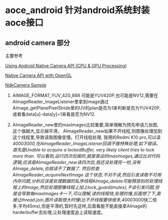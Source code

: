 # aoce_android 针对android系统封装aoce接口

## android camera 部分

主要参考

[Using Android Native Camera API (CPU & GPU Processing)](https://www.sisik.eu/blog/android/ndk/camera)

[Native Camera API with OpenGL](https://github.com/sixo/native-camera/blob/master/app/src/main/cpp/native-lib.cpp)

[NdkCamera Sample](https://github.com/android/ndk-samples/tree/master/camera)

1. AIMAGE_FORMAT_YUV_420_888 可能是YUV420P,也可能是NV12,需要在AImageReader_ImageListener里拿到image通过AImage_getPlanePixelStride里的UV的plan是否为1来判断是否为YUV420P,或者看data[u]-data[y]=1来看是否为NV12.

2. AImageReader_new里的maxImages比较重要,简单理解为预先申请几张图,这个值越大,显示越平滑。
AImageReader_new如果不开线程,则图像处理加到这个线程里,导致读取图像变慢。打开线程处理,
我用的Redmi K10 pro,可以读4000*3000,在AImageReader_ImageListener回调不做特殊处理,如下错误。
首先是Unable to acquire a lockedBuffer, very likely client tries to lock more than.
可以看到,运行四次后报的,就是我设的maxImages,通过比对代码逻辑,应该是AImageReader_new读四次后,我还没处理完一桢,没有AImage_delete,也就读不了数据了.
然后检查 AImageReader_acquireNextImage 这个状态,不对不读,然后引发读取不可用内存问题,分析应该是处理数据的乱序线程AImage_delete可能释放别的处理线程上的image,然后处理图像线程上加上lock_guard(mutex),不会引发问题,但是会导致每maxImages卡一下,可以理解,读的线程快,处理的慢,后面想了下,直接让thread.join,图片读取很大时慢(比不开线程要快很多,4000*3000快二倍多,平均45ms),但是平滑的,暂时先这样,后面看能不能直接拿AImage的harderbuffer去处理,让处理速度追上读取速度。
